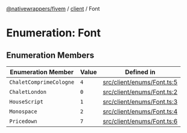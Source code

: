 [@nativewrappers/fivem](../../README.md) / [client](../README.md) / Font

# Enumeration: Font

## Enumeration Members

| Enumeration Member | Value | Defined in |
| ------ | ------ | ------ |
| `ChaletComprimeCologne` | `4` | [src/client/enums/Font.ts:5](https://github.com/nativewrappers/fivem/blob/a8f3fbc0f47fb5552a00c18a4d0c12645ae62f70/src/client/enums/Font.ts#L5) |
| `ChaletLondon` | `0` | [src/client/enums/Font.ts:2](https://github.com/nativewrappers/fivem/blob/a8f3fbc0f47fb5552a00c18a4d0c12645ae62f70/src/client/enums/Font.ts#L2) |
| `HouseScript` | `1` | [src/client/enums/Font.ts:3](https://github.com/nativewrappers/fivem/blob/a8f3fbc0f47fb5552a00c18a4d0c12645ae62f70/src/client/enums/Font.ts#L3) |
| `Monospace` | `2` | [src/client/enums/Font.ts:4](https://github.com/nativewrappers/fivem/blob/a8f3fbc0f47fb5552a00c18a4d0c12645ae62f70/src/client/enums/Font.ts#L4) |
| `Pricedown` | `7` | [src/client/enums/Font.ts:6](https://github.com/nativewrappers/fivem/blob/a8f3fbc0f47fb5552a00c18a4d0c12645ae62f70/src/client/enums/Font.ts#L6) |
